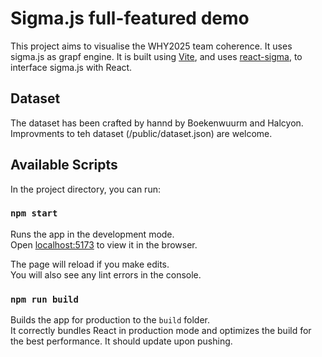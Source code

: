 # Sigma.js full-featured demo

This project aims to visualise the WHY2025 team coherence. It uses sigma.js as grapf engine. It is built using [Vite](https://vitejs.dev/), and uses [react-sigma](https://sim51.github.io/react-sigma/), to interface sigma.js with React.

## Dataset

The dataset has been crafted by hannd by Boekenwuurm and Halcyon. Improvments to teh dataset (/public/dataset.json) are welcome.

## Available Scripts

In the project directory, you can run:

### `npm start`

Runs the app in the development mode.\
Open [localhost:5173](http://localhost:5173) to view it in the browser.

The page will reload if you make edits.\
You will also see any lint errors in the console.

### `npm run build`

Builds the app for production to the `build` folder.\
It correctly bundles React in production mode and optimizes the build for the best performance.
It should update upon pushing.
